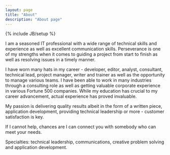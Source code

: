 ```yaml
---
layout: page
title: "About"
description: "About page"
---
```

{% include JB/setup %}

I am a seasoned IT professional with a wide range of technical skills and experience as well as excellent communication skills. Perseverance is one of my strengths when it comes to guiding a project from start to finish as well as resolving issues in a timely manner.

I have worn many hats in my career - developer, editor, analyst, consultant, technical lead, project manager, writer and trainer as well as the opportunity to manage various teams. I have been able to work in many industries through a consulting role as well as getting valuable corporate experience in various Fortune 500 companies. While my education has crucial to my career advancement, actual experience has proved invaluable.

My passion is delivering quality results albeit in the form of a written piece, application development, providing technical leadership or more - customer satisfaction is key.

If I cannot help, chances are I can connect you with somebody who can meet your needs.  

Specialties: technical leadership, communications, creative problem solving and application development.
